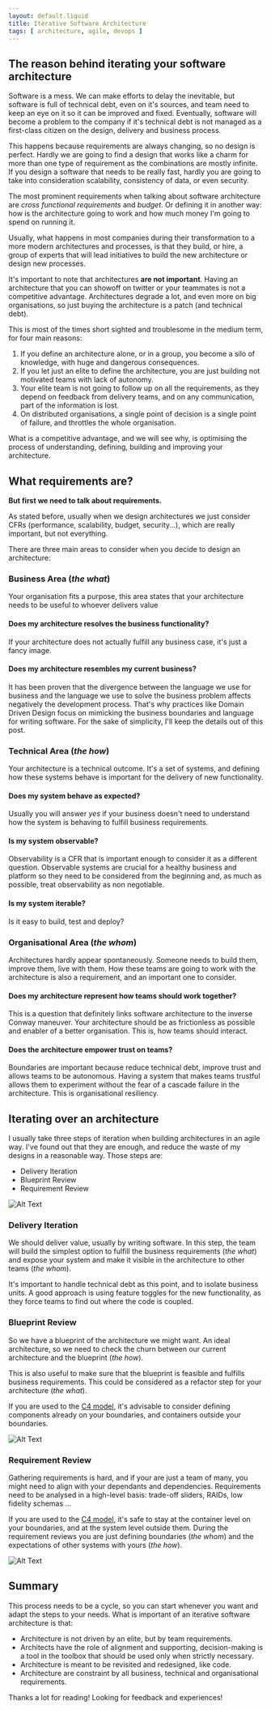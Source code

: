 ```yaml
---
layout: default.liquid
title: Iterative Software Architecture
tags: [ architecture, agile, devops ] 
---
```


## The reason behind iterating your software architecture

Software is a mess. We can make efforts to delay the inevitable, but software is full of technical debt, even on it's sources, and team need to keep an eye on it so it can be improved and fixed. Eventually, software will become a problem to the company if it's technical debt is not managed as a first-class citizen on the design, delivery and business process.

This happens because requirements are always changing, so no design is perfect. Hardly we are going to find a design that works like a charm for more than one type of requirement as the combinations are mostly infinite. If you design a software that needs to be really fast, hardly you are going to take into consideration scalability, consistency of data, or even security.

The most prominent requirements when talking about software architecture are *cross functional requirements* and *budget*. Or defining it in another way: how is the architecture going to work and how much money I'm going to spend on running it.

Usually, what happens in most companies during their transformation to a more modern architectures and processes, is that they build, or hire, a group of experts that will lead initiatives to build the new architecture or design new processes.

It's important to note that architectures **are not important**. Having an architecture that you can showoff on twitter or your teammates is not a competitive advantage. Architectures degrade a lot, and even more on big organisations, so just buying the architecture is a patch (and technical debt).

This is most of the times short sighted and troublesome in the medium term, for four main reasons:

1. If you define an architecture alone, or in a group, you become a silo of knowledge, with huge and dangerous consequences.
2. If you let just an elite to define the architecture, you are just building not motivated teams with lack of autonomy.
3. Your elite team is not going to follow up on all the requirements, as they depend on feedback from delivery teams, and on any communication, part of the information is lost.
4. On distributed organisations, a single point of decision is a single point of failure, and throttles the whole organisation.

What is a competitive advantage, and we will see why, is optimising the process of understanding, defining, building and improving your architecture.

## What requirements are?

**But first we need to talk about requirements.**

As stated before, usually when we design architectures we just consider CFRs (performance, scalability, budget, security...), which are really important, but not everything.

There are three main areas to consider when you decide to design an architecture:

### Business Area (_the what_)

Your organisation fits a purpose, this area states that your architecture needs to be useful to whoever delivers value

#### Does my architecture resolves the business functionality?

If your architecture does not actually fulfill any business case, it's just a fancy image.

#### Does my architecture resembles my current business?

It has been proven that the divergence between the language we use for business and the language we use to solve the business problem affects negatively the development process. That's why practices like Domain Driven Design focus on mimicking the business boundaries and language for writing software. For the sake of simplicity, I'll keep the details out of this post.

### Technical Area (_the how_)

Your architecture is a technical outcome. It's a set of systems, and defining how these systems behave is important for the delivery of new functionality.

#### Does my system behave as expected?

Usually you will answer *yes* if your business doesn't need to understand how the system is behaving to fulfill business requirements.

#### Is my system observable?

Observability is a CFR that is important enough to consider it as a different question. Observable systems are crucial for a healthy business and platform so they need to be considered from the beginning and, as much as possible, treat observability as non negotiable.

#### Is my system iterable?

Is it easy to build, test and deploy?

### Organisational Area (_the whom_)

Architectures hardly appear spontaneously. Someone needs to build them, improve them, live with them. How these teams are going to work with the architecture is also a requirement, and an important one to consider.

#### Does my architecture represent how teams should work together?

This is a question that definitely links software architecture to the inverse Conway maneuver. Your architecture should be as frictionless as possible and enabler of a better organisation. This is, how teams should interact.

#### Does the architecture empower trust on teams?

Boundaries are important because reduce technical debt, improve trust and allows teams to be autonomous. Having a system that makes teams trustful allows them to experiment without the fear of a cascade failure in the architecture. This is organisational resiliency.

## Iterating over an architecture

I usually take three steps of iteration when building architectures in an agile way. I've found out that they are enough, and reduce the waste of my designs in a reasonable way. Those steps are:

* Delivery Iteration
* Blueprint Review
* Requirement Review

![Alt Text](https://dev-to-uploads.s3.amazonaws.com/i/ptl1a9z2cl8fj77xpy5f.png)

### Delivery Iteration

We should deliver value, usually by writing software. In this step, the team will build the simplest option to fulfill the business requirements (_the what_) and expose your system and make it visible in the architecture to other teams (_the whom_). 

It's important to handle technical debt as this point, and to isolate business units. A good approach is using feature toggles for the new functionality, as they force teams to find out where the code is coupled.

### Blueprint Review

So we have a blueprint of the architecture we might want. An ideal architecture, so we need to check the churn between our current architecture and the blueprint (_the how_). 

This is also useful to make sure that the blueprint is feasible and fulfills business requirements. This could be considered as a refactor step for your architecture (_the what_).

If you are used to the [C4 model](https://c4model.com/#CoreDiagrams), it's advisable to consider defining components already on your boundaries, and containers outside your boundaries.

![Alt Text](https://dev-to-uploads.s3.amazonaws.com/i/dhvab2tyt2up7wez9c5x.png)

### Requirement Review

Gathering requirements is hard, and if your are just a team of many, you might need to align with your dependants and dependencies. Requirements need to be analysed in a high-level basis: trade-off sliders, RAIDs, low fidelity schemas ...

If you are used to the [C4 model](https://c4model.com/#CoreDiagrams), it's safe to stay at the container level on your boundaries, and at the system level outside them. During the requirement reviews you are just defining boundaries (_the whom_) and the expectations of other systems with yours (_the how_).

![Alt Text](https://dev-to-uploads.s3.amazonaws.com/i/35lfkfsnfvcyrl7lcs3i.png)

## Summary

This process needs to be a cycle, so you can start whenever you want and adapt the steps to your needs. What is important of an iterative software architecture is that:

* Architecture is not driven by an elite, but by team requirements.
* Architects have the role of alignment and supporting, decision-making is a tool in the toolbox that should be used only when strictly necessary.
* Architecture is meant to be revisited and redesigned, like code.
* Architecture are constraint by all business, technical and organisational requirements.

Thanks a lot for reading! Looking for feedback and experiences!
